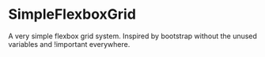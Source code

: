 # SimpleFlexboxGrid
A very simple flexbox grid system. Inspired by bootstrap without the unused variables and !important everywhere.
